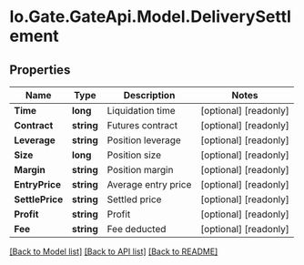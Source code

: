 
# Io.Gate.GateApi.Model.DeliverySettlement

## Properties

Name | Type | Description | Notes
------------ | ------------- | ------------- | -------------
**Time** | **long** | Liquidation time | [optional] [readonly] 
**Contract** | **string** | Futures contract | [optional] [readonly] 
**Leverage** | **string** | Position leverage | [optional] [readonly] 
**Size** | **long** | Position size | [optional] [readonly] 
**Margin** | **string** | Position margin | [optional] [readonly] 
**EntryPrice** | **string** | Average entry price | [optional] [readonly] 
**SettlePrice** | **string** | Settled price | [optional] [readonly] 
**Profit** | **string** | Profit | [optional] [readonly] 
**Fee** | **string** | Fee deducted | [optional] [readonly] 

[[Back to Model list]](../README.md#documentation-for-models)
[[Back to API list]](../README.md#documentation-for-api-endpoints)
[[Back to README]](../README.md)
